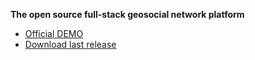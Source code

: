 **The open source full-stack geosocial network platform**

* [Official DEMO](https://demo.keplerjs.io/)
* [Download last release](https://github.com/Keplerjs/Kepler/releases)

